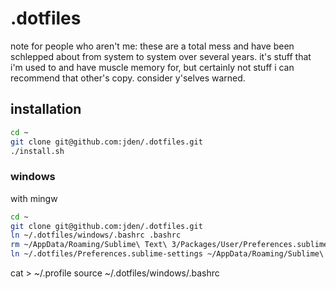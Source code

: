 # .dotfiles

note for people who aren't me: these are a total mess and have been schlepped about from system to system over several years. it's stuff that i'm used to and have muscle memory for, but certainly not stuff i can recommend that other's copy. consider y'selves warned.

## installation

```sh
cd ~
git clone git@github.com:jden/.dotfiles.git
./install.sh
```

### windows
with mingw
```sh
cd ~
git clone git@github.com:jden/.dotfiles.git
ln ~/.dotfiles/windows/.bashrc .bashrc
rm ~/AppData/Roaming/Sublime\ Text\ 3/Packages/User/Preferences.sublime-settings
ln ~/.dotfiles/Preferences.sublime-settings ~/AppData/Roaming/Sublime\ Text\ 3/Packages/User/Preferences.sublime-settings
```

cat > ~/.profile
source ~/.dotfiles/windows/.bashrc